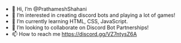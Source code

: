 - 👋 Hi, I’m @PrathameshShahani
- 👀 I’m interested in creating discord bots and playing a lot of games!
- 🌱 I’m currently learning HTML, CSS, JavaScript.
- 💞️ I’m looking to collaborate on Discord Bot Partnerships!
- 📫 How to reach me https://discord.gg/VZ7ntysZ6A

<!---
PrathameshShahani/PrathameshShahani is a ✨ special ✨ repository because its `README.md` (this file) appears on your GitHub profile.
You can click the Preview link to take a look at your changes.
--->
